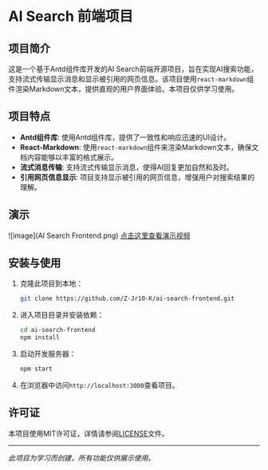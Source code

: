 # AI Search 前端项目

## 项目简介

这是一个基于Antd组件库开发的AI Search前端开源项目，旨在实现AI搜索功能，支持流式传输显示消息和显示被引用的网页信息。该项目使用`react-markdown`组件渲染Markdown文本，提供直观的用户界面体验。本项目仅供学习使用。
## 项目特点

- **Antd组件库**: 使用Antd组件库，提供了一致性和响应迅速的UI设计。
- **React-Markdown**: 使用`react-markdown`组件来渲染Markdown文本，确保文档内容能够以丰富的格式展示。
- **流式消息传输**: 支持流式传输显示消息，使得AI回复更加自然和及时。
- **引用网页信息显示**: 项目支持显示被引用的网页信息，增强用户对搜索结果的理解。

## 演示
![image](AI Search Frontend.png)
[点击这里查看演示视频](https://github.com/user-attachments/assets/245df1ea-e84c-4329-b3ec-87c95a9958b2)

## 安装与使用

1. 克隆此项目到本地：
    ```bash
    git clone https://github.com/Z-Jr10-K/ai-search-frontend.git
    ```

2. 进入项目目录并安装依赖：
    ```bash
    cd ai-search-frontend
    npm install
    ```

3. 启动开发服务器：
    ```bash
    npm start
    ```

4. 在浏览器中访问`http://localhost:3000`查看项目。

## 许可证

本项目使用MIT许可证，详情请参阅[LICENSE](LICENSE)文件。

---

*此项目为学习而创建，所有功能仅供展示使用。*
